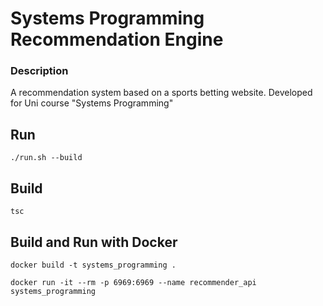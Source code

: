 # Systems Programming Recommendation Engine

### Description

A recommendation system based on a sports betting website. Developed for Uni course "Systems Programming"

## Run

`./run.sh --build`

## Build

`tsc`

## Build and Run with Docker

`docker build -t systems_programming .`

`docker run -it --rm -p 6969:6969 --name recommender_api systems_programming`

